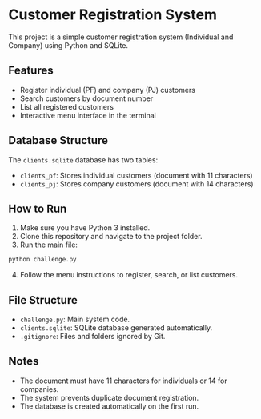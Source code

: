 # Customer Registration System

This project is a simple customer registration system (Individual and Company) using Python and SQLite.

## Features

- Register individual (PF) and company (PJ) customers
- Search customers by document number
- List all registered customers
- Interactive menu interface in the terminal

## Database Structure

The `clients.sqlite` database has two tables:

- `clients_pf`: Stores individual customers (document with 11 characters)
- `clients_pj`: Stores company customers (document with 14 characters)

## How to Run

1. Make sure you have Python 3 installed.
2. Clone this repository and navigate to the project folder.
3. Run the main file:

```sh
python challenge.py
```

4. Follow the menu instructions to register, search, or list customers.

## File Structure

- `challenge.py`: Main system code.
- `clients.sqlite`: SQLite database generated automatically.
- `.gitignore`: Files and folders ignored by Git.

## Notes

- The document must have 11 characters for individuals or 14 for companies.
- The system prevents duplicate document registration.
- The database is created automatically on the first run.